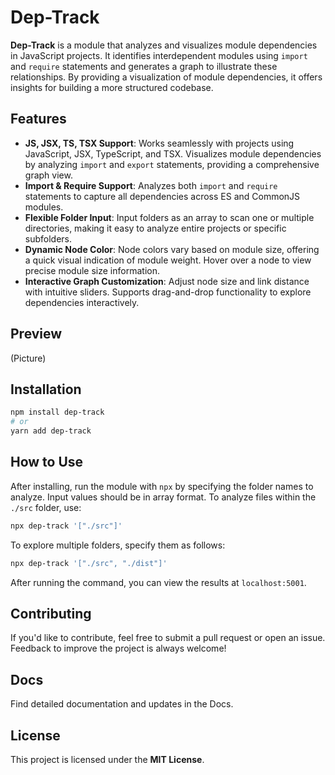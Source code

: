 # Dep-Track

**Dep-Track** is a module that analyzes and visualizes module dependencies in JavaScript projects. It identifies interdependent modules using `import` and `require` statements and generates a graph to illustrate these relationships. By providing a visualization of module dependencies, it offers insights for building a more structured codebase.

## Features

- **JS, JSX, TS, TSX Support**: Works seamlessly with projects using JavaScript, JSX, TypeScript, and TSX. Visualizes module dependencies by analyzing `import` and `export` statements, providing a comprehensive graph view.
- **Import & Require Support**: Analyzes both `import` and `require` statements to capture all dependencies across ES and CommonJS modules.
- **Flexible Folder Input**: Input folders as an array to scan one or multiple directories, making it easy to analyze entire projects or specific subfolders.
- **Dynamic Node Color**: Node colors vary based on module size, offering a quick visual indication of module weight. Hover over a node to view precise module size information.
- **Interactive Graph Customization**: Adjust node size and link distance with intuitive sliders. Supports drag-and-drop functionality to explore dependencies interactively.


## Preview

(Picture)

## Installation

```bash
npm install dep-track
# or
yarn add dep-track
```

## How to Use

After installing, run the module with `npx` by specifying the folder names to analyze. Input values should be in array format. To analyze files within the `./src` folder, use:

```bash
npx dep-track '["./src"]'
```

To explore multiple folders, specify them as follows:

```bash
npx dep-track '["./src", "./dist"]'
```

After running the command, you can view the results at `localhost:5001`.

## Contributing

If you'd like to contribute, feel free to submit a pull request or open an issue. Feedback to improve the project is always welcome!

## Docs

Find detailed documentation and updates in the Docs.

## License

This project is licensed under the **MIT License**.
